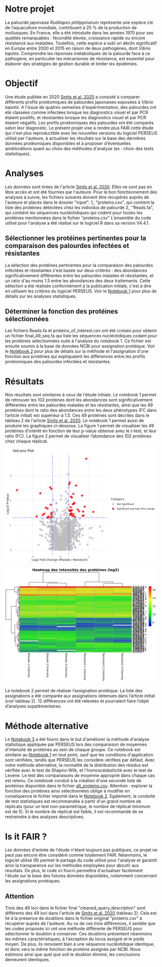 # Notre projet
La palourde japonaise _Ruditapes philippinarum_ représente une espèce clé de l’aquaculture mondiale, contribuant à 25 % de la production de mollusques. En France, elle a été introduite dans les années 1970 pour ses qualités remarquables : fécondité élevée, croissance rapide ou encore résistance aux maladies. Toutefois, cette espèce a subi un déclin significatif en Europe entre 2000 et 2015 en raison de deux pathogènes, dont _Vibrio tapetis_. Comprendre les réponses métaboliques de la palourde face à ce pathogène, en particulier les mécanismes de résistance, est essentiel pour élaborer des stratégies de gestion durable et limiter les épidémies.

# Objectif 
Une étude publiée en 2020 [Smits et al. 2020](./Smits_et_al_2020.pdf) a consisté à comparer différents profils protéomiques de palourdes japonaises exposées à _Vibrio tapetis_. A l'issue de quatres semaines d'expérimentation, des palourdes ont été classées comme infectées lorsque les diagnostics visuel et par PCR étaient positifs, et résistantes lorsque les diagnostics visuel et par PCR étaient négatifs. Les profils protéomiques des palourdes ont été comparés selon leur diagnostic.
Le présent projet vise à rendre plus FAIR cette étude qui n'est plus reproductible avec les nouvelles versions du logiciel PERSEUS utilisé par l'auteure, à actualiser les résultats sur la base des dernières données protéomiques disponibles et à proposer d'éventuelles améliorations quant au choix des méthodes d'analyse (ex : choix des tests statistiques). 

# Analyses
Les données sont tirées de l'article [Smits et al. 2020](./Smits_et_al_2020.pdf). Elles ne sont pas en libre accès et ont été fournies par l'auteure. Pour le bon fonctionnement des analyses à suivre, les fichiers suivants doivent être récupérés auprès de l'auteure et placés dans le dossier "input":
1_  "proteins.csv", qui contient la liste des protéines détectées chez les individus de palourde
2_  "Reads.fa", qui contient les séquences nucléotidiques qui codent pour toutes les protéines mentionnées dans le fichier "proteins.csv"
L'ensemble du code utilisé pour l'analyse a été réalisé sur le logiciel R dans sa version V4.4.1. 

## Sélectionner les protéines pertinentes pour la comparaison des palourdes infectées et résistantes
La sélection des protéines pertinentes pour la comparaison des palourdes infectées et résistantes s'est basée sur deux critères : des abondances significativement différentes entre les palourdes malades et résistantes, et un ratio d'au moins 1.5 entre les abondances des deux traitements. Cette sélection a été réalisée conformément à la publication initiale, c'est à dire en utilisant les critères du logiciel PERSEUS. Voir le [Notebook 1](./1_selection_proteines.ipynb) pour plus de détails sur les analyses statistiques. 

## Déterminer la fonction des protéines sélectionnées
Les fichiers Reads.fa et proteins_of_interest.csv ont été croisés pour obtenir un fichier final_49_seq.fa qui liste les séquences nucléotidiques codant pour les protéines sélectionnées suite à l'analyse du notebook 1. Ce fichier est ensuite soumis à la base de données NCBI pour assignation protéique. Voir le [Notebook 2](./2_proteines_vers_fasta.ipynb) pour plus de détails sur la méthode et l'assignation d'une fonction aux protéines qui expliquaient les différences entre les profils protéomiques des palourdes infectées et résistantes.

# Résultats
Nos résultats sont similaires à ceux de l'étude initiale. Le notebook 1 permet de retrouver les 102 protéines dont les abondances sont significativement différentes entre les palourdes malades et les résistantes, ainsi que les 49 protéines dont le ratio des abondances entre les deux phénotypes (FC dans l’article initial) est supérieur à 1.5. Ces 49 protéines sont décrites dans le tableau 2 de l'article [Smits et al. 2020](./Smits_et_al_2020.pdf). Le notebook 1 permet aussi de produire les graphiques ci-dessous. La figure 1 permet de visualiser les 49 protéines d’intérêt en fonction de leur p-value obtenue avec le t-test, et leur ratio (FC). La figure 2 permet de visualiser l’abondance des 102 protéines chez chaque réplicat. 

![Figure 1](./img/volcanoplot.png)

![Figure 2](./img/heatmap.png)

Le notebook 2 permet de réaliser l’assignation protéique. La liste des assignations a été comparée aux assignations obtenues dans l’article initial (voir tableau 2). 12 différences ont été relevées et pourraient faire l’objet d’analyses supplémentaires.

# Méthode alternative
Le [Notebook 3](./3_alternative_selection_proteines.ipynb) a été fourni dans le but d'améliorer la méthode d'analyse statistique appliquée par PERSEUS lors des comparaison de moyennes d'intensité de protéines au sein de chaque groupe. Ce notebook est similaire au [Notebook 1](./1_selection_proteines.ipynb) en tout point, sauf que les conditions d'application sont vérifiées, tandis que PERSEUS les considère vérifées par défaut. Avec notre méthode alternative, la normalité de la distribution des résidus est vérifiée avec le test de Shapiro-Wilk, et l'homoscédasticité avec le test de Levene. Le test des comparaisons de moyenne approprié dans chaque cas est retenu. Ce notebook conduit à la création d'une seconde liste de protéines disponible dans le fichier [alt_proteins.csv](input/alt_proteins.csv). 
Attention : explorer la fonction des protéines ainsi sélectionnées oblige à modifier en conséquence le fichier importé dans le [Notebook 2](./2_proteines_vers_fasta.ipynb). Egalement, la conduite de test statistiques est recommandée à partir d'un grand nombre de réplicats (pour un test non-paramétrique, le nombre de réplicat minimum est de 5). Si le nombre de réplicat est faible, il est recommandé de se restreindre à des analyses descriptives.  

# Is it FAIR ?
Les données d'entrée de l'étude n'étant toujours pas publiques, ce projet ne peut pas encore être considéré comme totalement FAIR. Néanmoins, le logiciel utilisé (R) permet le partage du code utilisé pour l'analyse et garantit ainsi la transparence sur les méthodes employées pour aboutir aux résultats. De plus, le code ici fourni permettra d'actualiser facilement l'étude sur la base des futures données disponibles, notamment concernant les assignations protéiques. 

## Attention
Trois des 49 loci dans le fichier final "cleaned_query_description" sont différents des 49 loci dans l'article de [Smits et al. 2020](./Smits_et_al_2020.pdf) (tableau 2). Cela est lié à la présence de doublons dans le fichier original "proteins.csv" à récupérer auprès de l'auteure. Au vu de ces trois différences, il semble que les codes proposés ici ont une méthode différente de PERSEUS pour sélectionner le doublon à conserver. Ces doublons présentent néanmoins les mêmes caractéristiques, à l'exception du locus assigné et le poids moyen. De plus, ils renvoient bien à une séquence nucléotidique identique, et donc vers la même fonction de protéine assignée par NCBI. Nous estimons ainsi que quel que soit le doublon éliminé, les conclusions demeurent identiques. 
